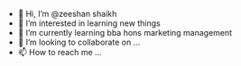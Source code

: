 - 👋 Hi, I’m @zeeshan shaikh
- 👀 I’m interested in learning new things
- 🌱 I’m currently learning bba hons marketing management
- 💞️ I’m looking to collaborate on ...
- 📫 How to reach me ...

<!---
zeeshan3030/zeeshan3030 is a ✨ special ✨ repository because its `README.md` (this file) appears on your GitHub profile.
You can click the Preview link to take a look at your changes.
--->
